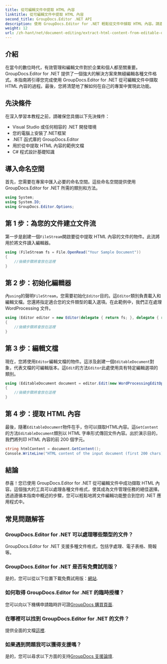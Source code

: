 ```yaml
---
title: 從可編輯文件中提取 HTML 內容
linktitle: 從可編輯文件中提取 HTML 內容
second_title: GroupDocs.Editor .NET API
description: 使用 GroupDocs.Editor for .NET 輕鬆從文件中擷取 HTML 內容。請遵循我們的詳細指南進行無縫整合和文件管理。
weight: 12
url: /zh-hant/net/document-editing/extract-html-content-from-editable-document/
---
```

## 介紹
在當今的數位時代，有效管理和編輯文件對於企業和個人都至關重要。 GroupDocs.Editor for .NET 提供了一個強大的解決方案來無縫編輯各種文件格式。本指南將引導您完成使用 GroupDocs.Editor for .NET 從可編輯文件中擷取 HTML 內容的過程。最後，您將清楚地了解如何在自己的專案中實現此功能。
## 先決條件
在深入學習本教程之前，請確保您具備以下先決條件：
- Visual Studio 或任何相容的 .NET 開發環境
- 您的電腦上安裝了.NET框架
- .NET 函式庫的 GroupDocs.Editor
- 用於從中提取 HTML 內容的範例文檔
- C# 程式設計基礎知識
## 導入命名空間
首先，您需要在專案中匯入必要的命名空間。這些命名空間提供使用 GroupDocs.Editor for .NET 所需的類別和方法。
```csharp
using System;
using System.IO;
using GroupDocs.Editor.Options;
```
## 第 1 步：為您的文件建立文件流
第一步是創建一個`FileStream`開啟要從中提取 HTML 內容的文件的物件。此流將用於將文件讀入編輯器。
```csharp
using (FileStream fs = File.OpenRead("Your Sample Document"))
{
    //後續步驟將會放在這裡
}
```
## 第 2 步：初始化編輯器
內`using`的聲明`FileStream`，您需要初始化`Editor`目的。這`Editor`類別負責載入和編輯文檔。您還將指定適合您的文件類型的載入選項。在此範例中，我們正在處理 WordProcessing 文件。
```csharp
using (Editor editor = new Editor(delegate { return fs; }, delegate { return new WordProcessingLoadOptions(); }))
{
    //後續步驟將會放在這裡
}
```
## 第 3 步：編輯文檔
現在，您將使用`Editor`編輯文檔的物件。這涉及創建一個`EditableDocument`對象，代表文檔的可編輯版本。這`Edit`的方法`Editor`此處使用具有特定編輯選項的類別。
```csharp
using (EditableDocument document = editor.Edit(new WordProcessingEditOptions()))
{
    //後續步驟將會放在這裡
}
```
## 第 4 步：提取 HTML 內容
最後，隨著`EditableDocument`物件在手，你可以擷取HTML內容。這`GetContent`的方法`EditableDocument`類別以 HTML 字串形式傳回文件內容。出於演示目的，我們將列印 HTML 內容的前 200 個字元。
```csharp
string htmlContent = document.GetContent();
Console.WriteLine("HTML content of the input document (first 200 chars): {0}", htmlContent.Substring(0, 200));
```

## 結論
恭喜！您已使用 GroupDocs.Editor for .NET 從可編輯文件中成功擷取 HTML 內容。這個強大的工具可以處理各種文件格式，使其成為文件管理任務的絕佳選擇。透過遵循本指南中概述的步驟，您可以輕鬆地將文件編輯功能整合到您的 .NET 應用程式中。
## 常見問題解答
### GroupDocs.Editor for .NET 可以處理哪些類型的文件？
GroupDocs.Editor for .NET 支援多種文件格式，包括字處理、電子表格、簡報等。
### GroupDocs.Editor for .NET 是否有免費試用版？
是的，您可以從以下位置下載免費試用版：[網站](https://releases.groupdocs.com/).
### 如何取得 GroupDocs.Editor for .NET 的臨時授權？
您可以向以下機構申請臨時許可證[GroupDocs 購買頁面](https://purchase.groupdocs.com/temporary-license/).
### 在哪裡可以找到 GroupDocs.Editor for .NET 的文件？
提供全面的文檔[這裡](https://tutorials.groupdocs.com/editor/net/).
### 如果遇到問題我可以獲得支援嗎？
是的，您可以尋求以下方面的支持[GroupDocs 支援論壇](https://forum.groupdocs.com/c/editor/20).